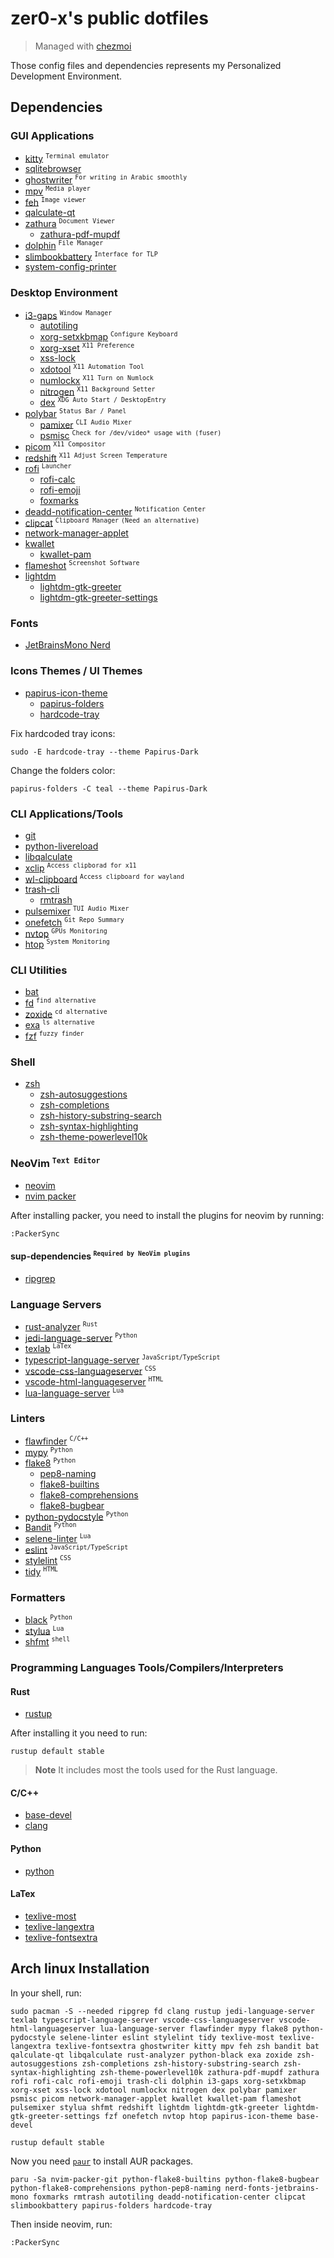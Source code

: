 # zer0-x's public dotfiles
> Managed with [chezmoi](https://www.chezmoi.io/)

Those config files and dependencies represents my Personalized Development Environment.

## Dependencies

### GUI Applications
- [kitty](https://archlinux.org/packages/community/x86_64/kitty/) <sup>`Terminal emulator`</sup>
- [sqlitebrowser](https://archlinux.org/packages/community/x86_64/sqlitebrowser/)
- [ghostwriter](https://archlinux.org/packages/community/x86_64/ghostwriter/) <sup>`For writing in Arabic smoothly`</sup>
- [mpv](https://archlinux.org/packages/community/x86_64/mpv/) <sup>`Media player`</sup>
- [feh](https://archlinux.org/packages/extra/x86_64/feh/) <sup>`Image viewer`</sup>
- [qalculate-qt](https://archlinux.org/packages/extra/x86_64/qalculate-qt/)
- [zathura](https://archlinux.org/packages/community/x86_64/zathura/) <sup>`Document Viewer`</sup>
    - [zathura-pdf-mupdf](https://archlinux.org/packages/community/x86_64/zathura-pdf-mupdf/)
- [dolphin](https://archlinux.org/packages/extra/x86_64/dolphin/) <sup>`File Manager`</sup>
- [slimbookbattery](https://aur.archlinux.org/packages/slimbookbattery) <sup>`Interface for TLP`</sup>
- [system-config-printer](https://archlinux.org/packages/extra/x86_64/system-config-printer/)

### Desktop Environment
- [i3-gaps](https://archlinux.org/packages/community/x86_64/i3-gaps/) <sup>`Window Manager`</sup>
    - [autotiling](https://aur.archlinux.org/packages/autotiling)
    - [xorg-setxkbmap](https://archlinux.org/packages/extra/x86_64/xorg-setxkbmaps/) <sup>`Configure Keyboard`</sup>
    - [xorg-xset](https://archlinux.org/packages/extra/x86_64/xorg-xset/) <sup>`X11 Preference`</sup>
    - [xss-lock](https://archlinux.org/packages/community/x86_64/xss-lock/)
    - [xdotool](https://archlinux.org/packages/community/x86_64/xdotool/) <sup>`X11 Automation Tool`</sup>
    - [numlockx](https://archlinux.org/packages/community/x86_64/numlockx/) <sup>`X11 Turn on Numlock`</sup>
    - [nitrogen](https://archlinux.org/packages/extra/x86_64/nitrogen/) <sup>`X11 Background Setter`</sup>
    - [dex](https://archlinux.org/packages/community/x86_64/dex/) <sup>`XDG Auto Start / DesktopEntry`</sup>
- [polybar](https://archlinux.org/packages/community/x86_64/polybar/) <sup>`Status Bar / Panel`</sup>
    - [pamixer](https://archlinux.org/packages/community/x86_64/pamixer/) <sup>`CLI Audio Mixer`</sup>
    - [psmisc](https://archlinux.org/packages/core/x86_64/psmisc/) <sup>`Check for /dev/video* usage with (fuser)`</sup>
- [picom](https://archlinux.org/packages/community/x86_64/picom/) <sup>`X11 Compositor`</sup>
- [redshift](https://archlinux.org/packages/community/x86_64/redshift/) <sup>`X11 Adjust Screen Temperature`</sup>
- [rofi](https://archlinux.org/packages/community/x86_64/rofi/) <sup>`Launcher`</sup>
    - [rofi-calc](https://archlinux.org/packages/community/x86_64/rofi-calc/)
    - [rofi-emoji](https://archlinux.org/packages/community/x86_64/rofi-emoji/)
    - [foxmarks](https://aur.archlinux.org/packages/foxmarks)
- [deadd-notification-center](https://aur.archlinux.org/packages/deadd-notification-center) <sup>`Notification Center`</sup>
- [clipcat](https://aur.archlinux.org/packages/clipcat) <sup>`Clipboard Manager`</sup> <sup>`(Need an alternative)`</sup>
- [network-manager-applet](https://archlinux.org/packages/extra/x86_64/network-manager-applet/)
- [kwallet](https://archlinux.org/packages/extra/x86_64/kwallet/)
    - [kwallet-pam](https://archlinux.org/packages/extra/x86_64/kwallet-pam/)
- [flameshot](https://archlinux.org/packages/community/x86_64/flameshot/) <sup>`Screenshot Software`</sup>
- [lightdm](https://archlinux.org/packages/extra/x86_64/lightdm/)
    - [lightdm-gtk-greeter](https://archlinux.org/packages/extra/x86_64/lightdm-gtk-greeter/)
    - [lightdm-gtk-greeter-settings](https://archlinux.org/packages/extra/x86_64/lightdm-gtk-greeter-settings/)


### Fonts
- [JetBrainsMono Nerd](https://aur.archlinux.org/packages/nerd-fonts-jetbrains-mono)

### Icons Themes / UI Themes
- [papirus-icon-theme](https://archlinux.org/packages/community/any/papirus-icon-theme/)
    - [papirus-folders](https://aur.archlinux.org/packages/papirus-folders)
    - [hardcode-tray](https://aur.archlinux.org/packages/hardcode-tray)

Fix hardcoded tray icons:
```shell
sudo -E hardcode-tray --theme Papirus-Dark
```

Change the folders color:
```shell
papirus-folders -C teal --theme Papirus-Dark
```

### CLI Applications/Tools
- [git](https://archlinux.org/packages/extra/x86_64/git/)
- [python-livereload](https://archlinux.org/packages/community/any/python-livereload/)
- [libqalculate](https://archlinux.org/packages/extra/x86_64/libqalculate/)
- [xclip](https://archlinux.org/packages/extra/x86_64/xclip/) <sup>`Access clipborad for x11`</sup>
- [wl-clipboard](https://archlinux.org/packages/community/x86_64/wl-clipboard/) <sup>`Access clipboard for wayland`</sup>
- [trash-cli](https://archlinux.org/packages/community/any/trash-cli/)
    - [rmtrash](https://aur.archlinux.org/packages/rmtrash)
- [pulsemixer](https://archlinux.org/packages/community/any/pulsemixer/) <sup>`TUI Audio Mixer`</sup>
- [onefetch](https://archlinux.org/packages/community/x86_64/onefetch/) <sup>`Git Repo Summary`</sup>
- [nvtop](https://archlinux.org/packages/community/x86_64/nvtop/) <sup>`GPUs Monitoring`</sup>
- [htop](https://archlinux.org/packages/extra/x86_64/htop/) <sup>`System Monitoring`</sup>

### CLI Utilities
- [bat](https://archlinux.org/packages/community/x86_64/bat/)
- [fd](https://archlinux.org/packages/community/x86_64/fd/) <sup>`find alternative`</sup>
- [zoxide](https://archlinux.org/packages/community/x86_64/zoxide/) <sup>`cd alternative`</sup>
- [exa](https://archlinux.org/packages/community/x86_64/exa/) <sup>`ls alternative`</sup>
- [fzf](https://archlinux.org/packages/community/x86_64/fzf/) <sup>`fuzzy finder`</sup>

### Shell
- [zsh](https://archlinux.org/packages/extra/x86_64/zsh/)
    - [zsh-autosuggestions](https://archlinux.org/packages/community/any/zsh-autosuggestions/)
    - [zsh-completions](https://archlinux.org/packages/community/any/zsh-completions/)
    - [zsh-history-substring-search](https://archlinux.org/packages/community/any/zsh-history-substring-search/)
    - [zsh-syntax-highlighting](https://archlinux.org/packages/community/any/zsh-syntax-highlighting/)
    - [zsh-theme-powerlevel10k](https://archlinux.org/packages/community/x86_64/zsh-theme-powerlevel10k/)


### NeoVim <sup>`Text Editor`</sup>
- [neovim](https://archlinux.org/packages/community/x86_64/neovim/)
- [nvim packer](https://aur.archlinux.org/packages/nvim-packer-git)

After installing packer, you need to install the plugins for neovim by running:
```
:PackerSync
```

#### sup-dependencies <sup>`Required by NeoVim plugins`</sup>
- [ripgrep](https://archlinux.org/packages/community/x86_64/ripgrep/)

### Language Servers
- [rust-analyzer](https://archlinux.org/packages/community/x86_64/rust-analyzer/) <sup>`Rust`</sup>
- [jedi-language-server](https://archlinux.org/packages/community/any/jedi-language-server/) <sup>`Python`</sup>
- [texlab](https://archlinux.org/packages/community/x86_64/texlab/) <sup>`LaTex`</sup>
- [typescript-language-server](https://archlinux.org/packages/community/any/typescript-language-server/) <sup>`JavaScript/TypeScript`</sup>
- [vscode-css-languageserver](https://archlinux.org/packages/community/any/vscode-css-languageserver/) <sup>`CSS`</sup>
- [vscode-html-languageserver](https://archlinux.org/packages/community/any/vscode-html-languageserver/) <sup>`HTML`</sup>
- [lua-language-server](https://archlinux.org/packages/community/x86_64/lua-language-server/) <sup>`Lua`</sup>

### Linters
- [flawfinder](https://archlinux.org/packages/community/any/flawfinder/) <sup>`C/C++`</sup>
- [mypy](https://archlinux.org/packages/community/any/mypy/) <sup>`Python`</sup>
- [flake8](https://archlinux.org/packages/community/any/flake8/) <sup>`Python`</sup>
    - [pep8-naming](https://aur.archlinux.org/packages/python-pep8-naming)
    - [flake8-builtins](https://aur.archlinux.org/packages/python-flake8-builtins)
    - [flake8-comprehensions](https://aur.archlinux.org/packages/python-flake8-comprehensions)
    - [flake8-bugbear](https://aur.archlinux.org/packages/python-flake8-bugbear)
- [python-pydocstyle](https://archlinux.org/packages/community/any/python-pydocstyle/) <sup>`Python`</sup>
- [Bandit](https://archlinux.org/packages/community/any/bandit/) <sup>`Python`</sup>
- [selene-linter](https://archlinux.org/packages/community/x86_64/selene-linter/) <sup>`Lua`</sup>
- [eslint](https://archlinux.org/packages/community/any/eslint/) <sup>`JavaScript/TypeScript`</sup>
- [stylelint](https://archlinux.org/packages/community/any/stylelint/) <sup>`CSS`</sup>
- [tidy](https://archlinux.org/packages/extra/x86_64/tidy/) <sup>`HTML`</sup>

### Formatters
- [black](https://archlinux.org/packages/community/any/python-black/) <sup>`Python`</sup>
- [stylua](https://archlinux.org/packages/community/any/stylua/) <sup>`Lua`</sup>
- [shfmt](https://archlinux.org/packages/community/any/shfmt/) <sup>`shell`</sup>

### Programming Languages Tools/Compilers/Interpreters
#### Rust
- [rustup](https://archlinux.org/packages/community/x86_64/rustup/)

After installing it you need to run:
```shell
rustup default stable
```

> **Note** It includes most the tools used for the Rust language.

#### C/C++
- [base-devel](https://archlinux.org/groups/x86_64/base-devel/)
- [clang](https://archlinux.org/packages/extra/x86_64/clang/)

#### Python
- [python](https://archlinux.org/packages/core/x86_64/python/)

#### LaTex
- [texlive-most](https://archlinux.org/groups/x86_64/texlive-most/)
- [texlive-langextra](https://archlinux.org/packages/extra/any/texlive-langextra/)
- [texlive-fontsextra](https://archlinux.org/packages/extra/any/texlive-fontsextra/)

## Arch linux Installation
<!-- TODO: Create an inatall script. -->

In your shell, run:
```shell
sudo pacman -S --needed ripgrep fd clang rustup jedi-language-server texlab typescript-language-server vscode-css-languageserver vscode-html-languageserver lua-language-server flawfinder mypy flake8 python-pydocstyle selene-linter eslint stylelint tidy texlive-most texlive-langextra texlive-fontsextra ghostwriter kitty mpv feh zsh bandit bat qalculate-qt libqalculate rust-analyzer python-black exa zoxide zsh-autosuggestions zsh-completions zsh-history-substring-search zsh-syntax-highlighting zsh-theme-powerlevel10k zathura-pdf-mupdf zathura rofi rofi-calc rofi-emoji trash-cli dolphin i3-gaps xorg-setxkbmap xorg-xset xss-lock xdotool numlockx nitrogen dex polybar pamixer psmisc picom network-manager-applet kwallet kwallet-pam flameshot pulsemixer stylua shfmt redshift lightdm lightdm-gtk-greeter lightdm-gtk-greeter-settings fzf onefetch nvtop htop papirus-icon-theme base-devel

rustup default stable
```

Now you need [`paur`](https://github.com/Morganamilo/paru#installation) to install AUR packages.

```shell
paru -Sa nvim-packer-git python-flake8-builtins python-flake8-bugbear python-flake8-comprehensions python-pep8-naming nerd-fonts-jetbrains-mono foxmarks rmtrash autotiling deadd-notification-center clipcat slimbookbattery papirus-folders hardcode-tray
```

Then inside neovim, run:
```
:PackerSync
```

<!-- TODO: Create screenshots section. -->
